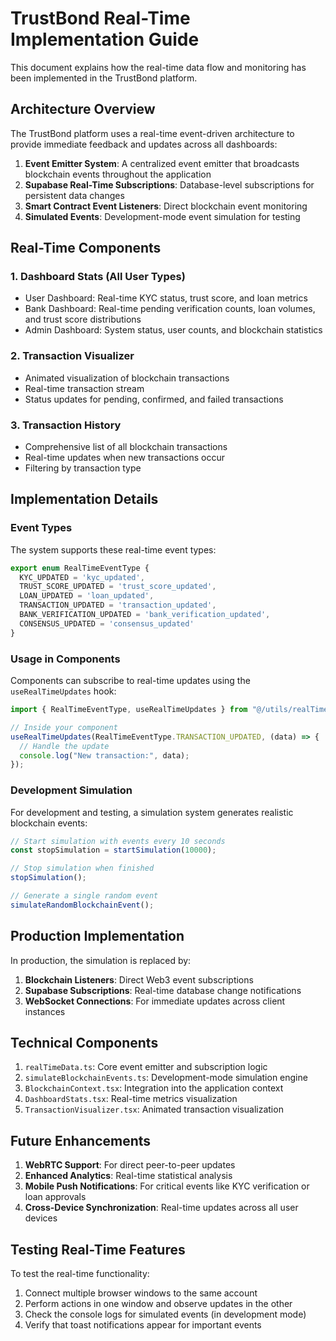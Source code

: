
# TrustBond Real-Time Implementation Guide

This document explains how the real-time data flow and monitoring has been implemented in the TrustBond platform.

## Architecture Overview

The TrustBond platform uses a real-time event-driven architecture to provide immediate feedback and updates across all dashboards:

1. **Event Emitter System**: A centralized event emitter that broadcasts blockchain events throughout the application
2. **Supabase Real-Time Subscriptions**: Database-level subscriptions for persistent data changes
3. **Smart Contract Event Listeners**: Direct blockchain event monitoring
4. **Simulated Events**: Development-mode event simulation for testing

## Real-Time Components

### 1. Dashboard Stats (All User Types)

- User Dashboard: Real-time KYC status, trust score, and loan metrics
- Bank Dashboard: Real-time pending verification counts, loan volumes, and trust score distributions
- Admin Dashboard: System status, user counts, and blockchain statistics

### 2. Transaction Visualizer

- Animated visualization of blockchain transactions
- Real-time transaction stream
- Status updates for pending, confirmed, and failed transactions

### 3. Transaction History

- Comprehensive list of all blockchain transactions
- Real-time updates when new transactions occur
- Filtering by transaction type

## Implementation Details

### Event Types

The system supports these real-time event types:

```typescript
export enum RealTimeEventType {
  KYC_UPDATED = 'kyc_updated',
  TRUST_SCORE_UPDATED = 'trust_score_updated',
  LOAN_UPDATED = 'loan_updated',
  TRANSACTION_UPDATED = 'transaction_updated',
  BANK_VERIFICATION_UPDATED = 'bank_verification_updated',
  CONSENSUS_UPDATED = 'consensus_updated'
}
```

### Usage in Components

Components can subscribe to real-time updates using the `useRealTimeUpdates` hook:

```typescript
import { RealTimeEventType, useRealTimeUpdates } from "@/utils/realTimeData";

// Inside your component
useRealTimeUpdates(RealTimeEventType.TRANSACTION_UPDATED, (data) => {
  // Handle the update
  console.log("New transaction:", data);
});
```

### Development Simulation

For development and testing, a simulation system generates realistic blockchain events:

```typescript
// Start simulation with events every 10 seconds
const stopSimulation = startSimulation(10000);

// Stop simulation when finished
stopSimulation();

// Generate a single random event
simulateRandomBlockchainEvent();
```

## Production Implementation

In production, the simulation is replaced by:

1. **Blockchain Listeners**: Direct Web3 event subscriptions
2. **Supabase Subscriptions**: Real-time database change notifications
3. **WebSocket Connections**: For immediate updates across client instances

## Technical Components

1. `realTimeData.ts`: Core event emitter and subscription logic
2. `simulateBlockchainEvents.ts`: Development-mode simulation engine
3. `BlockchainContext.tsx`: Integration into the application context
4. `DashboardStats.tsx`: Real-time metrics visualization
5. `TransactionVisualizer.tsx`: Animated transaction visualization

## Future Enhancements

1. **WebRTC Support**: For direct peer-to-peer updates
2. **Enhanced Analytics**: Real-time statistical analysis
3. **Mobile Push Notifications**: For critical events like KYC verification or loan approvals
4. **Cross-Device Synchronization**: Real-time updates across all user devices

## Testing Real-Time Features

To test the real-time functionality:

1. Connect multiple browser windows to the same account
2. Perform actions in one window and observe updates in the other
3. Check the console logs for simulated events (in development mode)
4. Verify that toast notifications appear for important events
